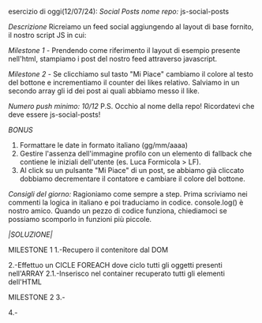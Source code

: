 esercizio di oggi(12/07/24): *Social Posts*
*nome repo:* js-social-posts

*Descrizione*
Ricreiamo un feed social aggiungendo al layout di base fornito, il nostro script JS in cui:

*Milestone 1* - Prendendo come riferimento il layout di esempio presente nell'html, stampiamo i post del nostro feed attraverso javascript.

*Milestone 2* - Se clicchiamo sul tasto "Mi Piace" cambiamo il colore al testo del bottone e incrementiamo il counter dei likes relativo.
Salviamo in un secondo array gli id dei post ai quali abbiamo messo il like.

*Numero push minimo: 10/12*
P.S. Occhio al nome della repo! Ricordatevi che deve essere js-social-posts!

*BONUS*
1. Formattare le date in formato italiano (gg/mm/aaaa)
2. Gestire l'assenza dell'immagine profilo con un elemento di fallback che contiene le iniziali dell'utente (es. Luca Formicola > LF).
3. Al click su un pulsante "Mi Piace" di un post, se abbiamo già cliccato dobbiamo decrementare il contatore e cambiare il colore del bottone.

*Consigli del giorno:*
Ragioniamo come sempre a step.
Prima scriviamo nei commenti la logica in italiano e poi traduciamo in codice.
console.log() è nostro amico.
Quando un pezzo di codice funziona, chiediamoci se possiamo scomporlo in funzioni più piccole.


*|SOLUZIONE|*

MILESTONE 1
1.-Recupero il contenitore dal DOM

2.-Effettuo un CICLE FOREACH dove ciclo tutti gli oggetti presenti nell'ARRAY
2.1.-Inserisco nel container recuperato tutti gli elementi dell'HTML

MILESTONE 2
3.-

4.-

